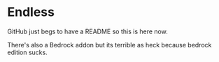 # Endless

GitHub just begs to have a README so this is here now.

There's also a Bedrock addon but its terrible as heck because bedrock edition sucks.
